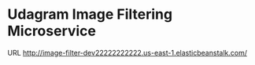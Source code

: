 # Udagram Image Filtering Microservice

URL http://image-filter-dev22222222222.us-east-1.elasticbeanstalk.com/